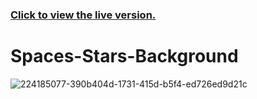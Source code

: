 ### [Click to view the live version.](https://www.jvsdo.com/projects/Spaces-Stars-Background-main/)
# Spaces-Stars-Background
![224185077-390b404d-1731-415d-b5f4-ed726ed9d21c](https://github.com/jvsdo/Spaces-Stars-Background/assets/46056798/8e567bd9-762c-488c-986b-b39cc2ce5f7d)

